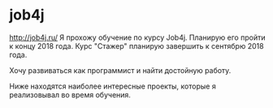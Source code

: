 ﻿# job4j
http://job4j.ru/
Я прохожу обучение по курсу Job4j. Планирую его пройти к концу 2018 года.
Курс "Стажер" планирую завершить к сентябрю 2018 года.

Хочу развиваться как программист и найти достойную работу.

Ниже находятся наиболее интересные проекты, которые я реализовывал во время обучения.